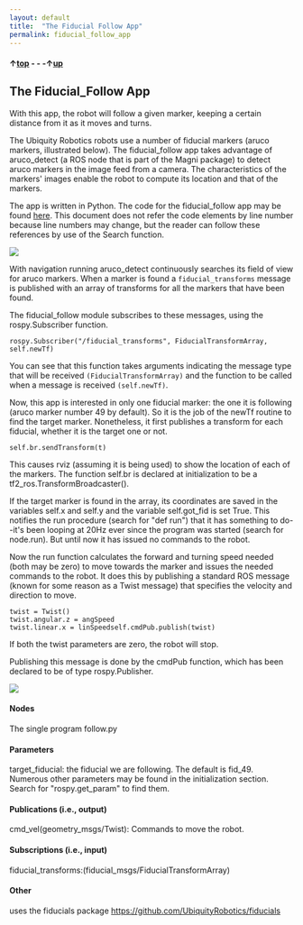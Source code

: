 ```yaml
---
layout: default
title:  "The Fiducial Follow App"
permalink: fiducial_follow_app
---
```


#### &uarr;[top](https://ubiquityrobotics.github.io/learn/) - - -&uarr;[up](ix_programming)

## The Fiducial_Follow App

With this app, the robot will follow a given marker, keeping a certain distance from it as it moves and turns.

The Ubiquity Robotics robots use a number of fiducial markers (aruco markers, illustrated below).  The fiducial_follow app takes advantage of aruco_detect (a ROS node that is part of the Magni package) to detect aruco markers in the image feed from a camera.  The characteristics of the markers' images enable the robot to compute its location and that of the markers.

The app is written in Python. The code for the fiducial_follow app may be found [here](https://github.com/UbiquityRobotics/demos/blob/master/fiducial_follow/nodes/follow.py).  This document does not refer the code elements by line number because line numbers may change, but the reader can follow these references by use of the Search function.

<img src="https://ubiquityrobotics.github.io/learn/assets/fiducial.png" />

With navigation running aruco_detect continuously searches its field of view for aruco markers. When a marker is found a `fiducial_transforms` message is published with an array of transforms for all the markers that have been found.

The fiducial_follow module subscribes to these messages, using the rospy.Subscriber function.  

```rospy.Subscriber("/fiducial_transforms", FiducialTransformArray, self.newTf)```


You can see that this function takes arguments indicating the message type that will be received `(FiducialTransformArray)` and the function to be called when a message is received `(self.newTf)`.

Now, this app is interested in only one fiducial marker: the one it is following (aruco marker number 49 by default).  So it is the job of the newTf routine to find the target marker. Nonetheless, it first publishes a transform for each fiducial, whether it is the target one or not.

    self.br.sendTransform(t)

This causes rviz (assuming it is being used) to show the location of each of the markers. The function self.br is declared at initialization to be a tf2_ros.TransformBroadcaster().

If the target marker is found in the array, its coordinates are saved in the variables self.x and self.y and the variable self.got_fid is set True. This notifies the run procedure (search for "def run") that it has something to do--it's been looping at 20Hz ever since the program was started (search for node.run). But until now it has issued no commands to the robot.

Now the run function calculates the forward and turning speed needed (both may be zero) to move towards the marker and issues the needed commands to the robot. It does this by publishing a standard ROS message (known for some reason as a Twist message) that specifies the velocity and direction to move.

    twist = Twist()
    twist.angular.z = angSpeed
    twist.linear.x = linSpeedself.cmdPub.publish(twist)

If both the twist parameters are zero, the robot will stop.

Publishing this message is done by the cmdPub function, which has been declared to be of type rospy.Publisher.

<img src="https://ubiquityrobotics.github.io/learn/assets/rosgraph.svg" />


#### Nodes
The single program follow.py

#### Parameters
target_fiducial: the fiducial we are following. The default is fid_49. Numerous other parameters may be found in the initialization section. Search for "rospy.get_param" to find them.

#### Publications (i.e., output)

cmd_vel(geometry_msgs/Twist): Commands to move the robot.

#### Subscriptions (i.e., input)

fiducial_transforms:(fiducial_msgs/FiducialTransformArray)

#### Other
uses the fiducials package https://github.com/UbiquityRobotics/fiducials
